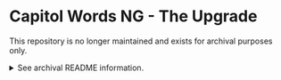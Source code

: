 # Capitol Words NG - The Upgrade

This repository is no longer maintained and exists for archival purposes only.

<details><summary>See archival README information.</summary>

Developed by [Chartbeat](https://www.chartbeat.com) Engineers during hackweeks!


## The API

The API is built on Django and it's broken into the following apps:

    * cwapi - document search with elastic search
    * legislators - database of congress people
    * scraper - service to scrape CREC documents from gpo.gov and stage them in s3
    * parser - service to extract metadata from CREC documents and upload to elasticsearch and rds

### Setup

Most of the ops related settings are setup via the django settings module.

### elasticsearch

For the elasticsearch cluster, `ES_URL` and `ES_CW_INDEX` need to contain the url with port for an elasticsearch cluster and the name of an index (this is used for both reading with the API and uploading to with the parser).

CapitolWords is written against Elasticsearch 5.4. To spin up a local instance of Elasticsearch for development, run the following command:

`docker run -p 9200:9200 -p 9300:9300 -e "discovery.type=single-node" -e "xpack.security.enabled=false" docker.elastic.co/elasticsearch/elasticsearch:5.4.3`

You may need to increase Docker's default memory limit from 2GB to 4GB to use Elasticsearch.

### cwapi

To set up the API do the following:
```
    cd Capitol-Words/capitolweb
    python manage.py migrate
    python manage.py loadcongress
    python manage.py createsuperuser (if you want to use the admin tool to browse)
    python manage.py runserver
```

The search API is backed by elastic search and uses [elasticsearch-dsl-py](https://github.com/elastic/elasticsearch-dsl-py)

There are three endpoints supported:

1. `cwapi/term_counts_by_day/`
    - Counts the occurrences of a provided term in all CREC docs over a given time period and returns the total count per day over that date range.
    - Args:
        - `start_date`: A timestamp for the start of a date range filter, format: YYYY-MM-DD (inclusive).
        - `end_date`: End of date range filter, format: YYYY-MM-DD (inclusive).
        - `days_ago`: Number of days before the current date to retrieve results for.
        - `term`: A search term (or terms, space separated) to count occurrences for.
    - Example:
        - Request: `http://localhost:8000/cwapi/term_counts_by_day/?term=russia&start_date=2017-03-01&end_date=2017-03-30`
        - Response:
            ```json
            {
              "status": "success",
              "data": {
                "daily_counts": {
                  "2017-03-01": 5,
                  "2017-03-02": 45,
                  "2017-03-03": 0,
                  "2017-03-04": 0,
                  "2017-03-05": 0,
                  "2017-03-06": 1,
                  "2017-03-07": 2,
                  "2017-03-08": 3,
                  "2017-03-09": 1,
                  "2017-03-10": 0,
                  "2017-03-11": 0,
                  "2017-03-12": 0,
                  "2017-03-13": 1,
                  "2017-03-14": 0,
                  "2017-03-15": 20,
                  "2017-03-16": 3,
                  "2017-03-17": 0,
                  "2017-03-18": 0,
                  "2017-03-19": 0,
                  "2017-03-20": 1,
                  "2017-03-21": 0,
                  "2017-03-22": 3,
                  "2017-03-23": 33,
                  "2017-03-24": 0,
                  "2017-03-25": 0,
                  "2017-03-26": 0,
                  "2017-03-27": 10,
                  "2017-03-28": 25,
                  "2017-03-29": 29,
                  "2017-03-30": 26
                }
              }
            }
            ```
2. `cwapi/search/`
    - Performs elasticsearch match queries using the provided terms.
    - Args:
        - `start_date`: A timestamp for the start of a date range filter, format: YYYY-MM-DD (inclusive).
        - `end_date`: End of date range filter, format: YYYY-MM-DD (inclusive).
        - `days_ago`: Number of days before the current date to retrieve results for.
        - `title`: Search for docs with this value in the "title" of the CREC doc.
        - `speaker`: Search for docs with this speaker listed in the CREC doc.
        - `content`: Search for docs that contain this value in the body of the CREC doc.
    - Example:
        - Request: `http://localhost:8000/cwapi/search/?content=russia&start_date=2017-03-01&end_date=2017-03-30&size=1`
        - Response:
            ```json
            {
                "status": "success",
                "data": [
                    {
                        "title": "RUSSIA AND TRUMP CAMPAIGN INVESTIGATION",
                        "title_part": "Senate",
                        "date_issued": "2017-03-30",
                        "content": "...",
                        "crec_id": "id-CREC-2017-03-30-pt1-PgS2140",
                        "pdf_url": "https://www.gpo.gov/fdsys/pkg/CREC-2017-03-30/pdf/CREC-2017-03-30-pt1-PgS2140.pdf",
                        "html_url": "https://www.gpo.gov/fdsys/pkg/CREC-2017-03-30/html/CREC-2017-03-30-pt1-PgS2140.htm",
                        "page_start": "S2140",
                        "page_end": "S2141",
                        "speakers": "Tom Udall,Jon Tester",
                        "segments": [
                            {
                                "id": "id-CREC-2017-03-30-pt1-PgS2140-1",
                                "text": "RUSSIA AND TRUMP CAMPAIGN INVESTIGATION. "
                            },
                            {
                                "id": "id-CREC-2017-03-30-pt1-PgS2140-2",
                                "speaker": "Mr. UDALL",
                                "text": "...",
                                "bioguide_id": "U000039"
                            },
                            {
                                "id": "id-CREC-2017-03-30-pt1-PgS2140-3",
                                "speaker": "The PRESIDING OFFICER",
                                "text": "..."
                            },
                            {
                                "id": "id-CREC-2017-03-30-pt1-PgS2140-4",
                                "speaker": "Mr. TESTER",
                                "text": "...",
                                "bioguide_id": "T000464"
                            },
                            {
                                "id": "id-CREC-2017-03-30-pt1-PgS2140-5",
                                "speaker": "The PRESIDING OFFICER",
                                "text": "..."
                            }
                        ],
                        "score": 7.5042105
                    },
                ]
            }
            ```
3. `cwapi/count`
    - Uses the same methods as #1 and #2 to return the collected data for a search results page. This includes daily histograms for the current period and the previous one, as well as one page of the documents themselves. Currently only supports searching the "content" field of the CREC docs.
    - Args:
        - `start_date`: A timestamp for the start of a date range filter, format: YYYY-MM-DD (inclusive).
        - `end_date`: End of date range filter, format: YYYY-MM-DD (inclusive).
        - `days_ago`: Number of days before the current date to retrieve results for.
        - `term`: A search term (or terms, space separated) to search by (in the "content" field) and count occurrences.

### legislators api

The legislators are pulled from the [unitedstates/congress-legislators](https://github.com/unitedstates/congress-legislators) project and stored in the database.

Endpoints:

    /legislators/search
    /legislators/person/<bioguide_id>
    /legislators/current?state=<state 2 letter code>

 `person` allows lookup by the bioguide id
 `current` returns all of the current legislators with an optional 2 letter state code
 `search` allows for more complex queries:

        Search by query params
        supports the following ?term=val
        - id - the db id
        - name - matches against the official_full
        - last_name - last_name
        - gender
        - religion

        additionally supports boolean current to match only current reps

        example:
            http://127.0.0.1:8000/legislators/search/?gender=F&religion=Jewish
            http://127.0.0.1:8000/legislators/search/?gender=F&religion=Jewish&current


The record returned includes Term objects for every term served by the Congress Person along with bio data and ids to other databases and services.

## Frontend (single-page javascript app)

The frontend is built in Javascript using a React/Redux stack. The project is in the `frontend/capitolwords-spa` directory and was initially created using the create-react-app tool (https://github.com/facebookincubator/create-react-app), so it should be easily updateable to newer frontend best-practices by following the upgrade path outlined in create-react-app's documentation (see the [README.md in the capitolwords-spa directory](frontend/capitolwords-spa/README.md) or read the docs on their site).

To run the frontend app, make sure you have a recent version of node installed (this is tested with node 6.9.3). I'm using [yarn](https://yarnpkg.com) instead of npm since that seems to be the norm for create-react-app. You can use npm (installed automatically with node) instead of yarn if you want. Just replace `yarn` with `npm` in the commands below. Do the following to get up and running:

```
bash
cd frontend/capitolwords-spa
yarn install # This installs all frontend dependencies.
yarn start   # This runs the frontend development server on port 3000.
```

The frontend app depends on the APIs, so you'll need to also be running the django-based API as outlined above. The frontend development server is setup to proxy all API requests to `http://localhost:8000` -- if your django is not running on that port, or you want to proxy somewhere else, you should be able to change this by altering the `proxy` setting in the `frontend/capitolwords-spa/package.json` file. Note that you'll have to restart the frontend development server for that change to take effect.

## Data Pipeline

Data ingestion consists of a scraper that pulls in CREC data from gpo.gov then stages it in S3 and a parser that reads that staged S3 data extracts some additional metadata then uploads those documents to elasticsearch.

The staging location in S3 is determined by the following settings in the main capitolweb settings file:

    * `CREC_STAGING_S3_BUCKET`: Name of S3 bucket to stage files in.
    * `CREC_STAGING_S3_ROOT_PREFIX`: All S3 keys for files will be prefixed with this value.

The key format is a combination of the value of `CREC_STAGING_S3_ROOT_PREFIX`, the date the files were recorded for ("dateIssued" in the mods.xml metadata), and the filename within the gpo.gov zip file.

### scraper

All CREC docs for a given day are available as a zip file from gpo.gov. Metadata for these docs is available in a single xml file, `mods.xml`, contained within that zip file.

The scraper takes a date range and pulls in each zip file for every day in that range (days when congress was not in session are ignored). Its run through a custom django manage command:

```
./manage.py run_crec_scraper --start_date=2016-01-20 --end_date=2016-01-21
```

### parser

The parser looks up the mods.xml file in the staged S3 data and extracts the metadata specific to each CREC document. It also does some NLP analysis of the content of each document. The resulting parsed data is uploaded to elasticsearch and the django configured db.

Example usage:

```
./manage.py run_crec_parser --start_date=2016-01-20 --end_date=2016-01-21
```

### Tests

Most of the test cases included are integration tests that required a live elasticsearch cluster configured in the django settings file. A separate test index is defined in the `capitolweb.settings_test` module. `manage.py` has been modified to ensure that running `./manage.py test` will override any environment variable settings and always use the test settings.

You should be able run the scraper and parser tests without any external dependencies as they rely on [moto](https://github.com/spulec/moto) to mock out S3 operations.

</details>
